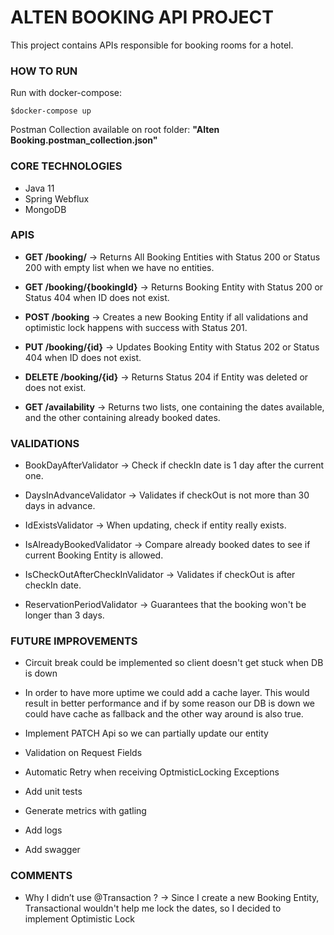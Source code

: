 # ALTEN BOOKING API PROJECT

This project contains APIs responsible for booking rooms for a hotel.

### HOW TO RUN

Run with docker-compose:

`$docker-compose up`

Postman Collection available on root folder:
**"Alten Booking.postman_collection.json"**

### CORE TECHNOLOGIES

- Java 11
- Spring Webflux 
- MongoDB 

### APIS

- **GET /booking/** -> Returns All Booking Entities with Status 200
  or Status 200 with empty list when we have no entities.

- **GET /booking/{bookingId}** -> Returns Booking Entity with Status 200
or Status 404 when ID does not exist.

- **POST /booking** -> Creates a new Booking Entity if all validations
and optimistic lock happens with success with Status 201.

- **PUT /booking/{id}** -> Updates Booking Entity with Status 202
or Status 404 when ID does not exist.

- **DELETE /booking/{id}** -> Returns Status 204 if Entity was deleted
or does not exist.

- **GET /availability** -> Returns two lists, one containing the dates available,
and the other containing already booked dates.

### VALIDATIONS

- BookDayAfterValidator -> Check if checkIn date is 1 day after the current one.

- DaysInAdvanceValidator -> Validates if checkOut is not more than 30 days in advance. 

- IdExistsValidator -> When updating, check if entity really exists.

- IsAlreadyBookedValidator -> Compare already booked dates to see if current Booking Entity is allowed.

- IsCheckOutAfterCheckInValidator -> Validates if checkOut is after checkIn date.

- ReservationPeriodValidator -> Guarantees that the booking won't be longer than 3 days.

### FUTURE IMPROVEMENTS

- Circuit break could be implemented so client doesn't get stuck when DB is down

- In order to have more uptime we could add a cache layer. This would result in better performance and if by some reason our DB is down we could have cache as fallback and the other way around is also true.

- Implement PATCH Api so we can partially update our entity

- Validation on Request Fields

- Automatic Retry when receiving OptmisticLocking Exceptions

- Add unit tests

- Generate metrics with gatling

- Add logs

- Add swagger

### COMMENTS

- Why I didn’t use @Transaction ? -> Since I create a new Booking Entity, Transactional
wouldn't help me lock the dates, so I decided to implement Optimistic Lock

